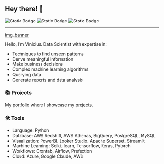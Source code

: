 ## Hey there! 👋

![Static Badge](https://img.shields.io/badge/linkedin-vfamim-blue?logo=linkedin&logoColor=white&label=LinkedIn&link=https%3A%2F%2Fwww.linkedin.com%2Fin%2Fvfamim%2F) ![Static Badge](https://img.shields.io/badge/kaggle%20-%20vfamim%20-lightblue?logo=kaggle&logoColor=white&link=https%3A%2F%2Fwww.kaggle.com%2Fvfamim) ![Static Badge](https://img.shields.io/badge/medium%20-%20vfamim%20-%20black?logo=medium&logoColor=white&link=https%3A%2F%2Fmedium.com%2F%40vfamim)

---

[img_banner](../img/bgm_banner.jpg)

Hello, I'm Vinicius. Data Scientist with expertise in:

- Techniques to find unseen patterns
- Derive meaningful information
- Make business decisions
- Complex machine learning algorithms
- Querying data
- Generate reports and data analysis

### 📚 Projects

My portfolio where I showcase my [projects](https://vfamim.github.io/).

### 🛠️ Tools

- Language: Python
- Database: AWS Redshift, AWS Athenas, BigQuery, PostgreSQL, MySQL
- Visualization: PowerBI, Looker Studio, Apache Superset, Streamlit
- Machine Learning: Scikit-learn, Tensorflow, Keras, Pytorch
- Workflows: Crontab, Airflow, Prefection
- Cloud: Azure, Google Cloude, AWS
